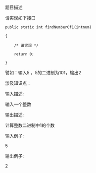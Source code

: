 题目描述

请实现如下接口

    public static int findNumberOf1(intnum)

    {

        /* 请实现 */

        return 0;

    }


譬如：输入5 ，5的二进制为101，输出2
 

涉及知识点：

输入描述:

输入一个整数



输出描述:

计算整数二进制中1的个数


输入例子:

5


输出例子:

2

